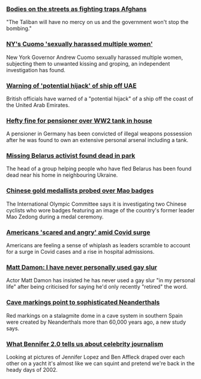 ### [Bodies on the streets as fighting traps Afghans](https://www.bbc.com/news/world-asia-58074525)
"The Taliban will have no mercy on us and the government won't stop the bombing."
### [NY's Cuomo 'sexually harassed multiple women'](https://www.bbc.com/news/world-us-canada-58077255)
New York Governor Andrew Cuomo sexually harassed multiple women, subjecting them to unwanted kissing and groping, an independent investigation has found. 
### [Warning of 'potential hijack' of ship off UAE](https://www.bbc.com/news/world-middle-east-58078506)
British officials have warned of a "potential hijack" of a ship off the coast of the United Arab Emirates.
### [Hefty fine for pensioner over WW2 tank in house](https://www.bbc.com/news/world-europe-58077039)
A pensioner in Germany has been convicted of illegal weapons possession after he was found to own an extensive personal arsenal including a tank. 
### [Missing Belarus activist found dead in park](https://www.bbc.com/news/world-europe-58065313)
The head of a group helping people who have fled Belarus has been found dead near his home in neighbouring Ukraine.
### [Chinese gold medallists probed over Mao badges](https://www.bbc.com/news/world-asia-china-58075743)
The International Olympic Committee says it is investigating two Chinese cyclists who wore badges featuring an image of the country's former leader Mao Zedong during a medal ceremony.
### [Americans 'scared and angry' amid Covid surge](https://www.bbc.com/news/world-us-canada-58014719)
Americans are feeling a sense of whiplash as leaders scramble to account for a surge in Covid cases and a rise in hospital admissions.
### [Matt Damon: I have never personally used gay slur](https://www.bbc.com/news/entertainment-arts-58069170)
Actor Matt Damon has insisted he has never used a gay slur "in my personal life" after being criticised for saying he'd only recently "retired" the word.
### [Cave markings point to sophisticated Neanderthals](https://www.bbc.com/news/world-europe-58070141)
Red markings on a stalagmite dome in a cave system in southern Spain were created by Neanderthals more than 60,000 years ago, a new study says.
### [What Bennifer 2.0 tells us about celebrity journalism](https://www.bbc.com/news/entertainment-arts-58030649)
 Looking at pictures of Jennifer Lopez and Ben Affleck draped over each other on a yacht it's almost like we can squint and pretend we're back in the heady days of 2002. 

